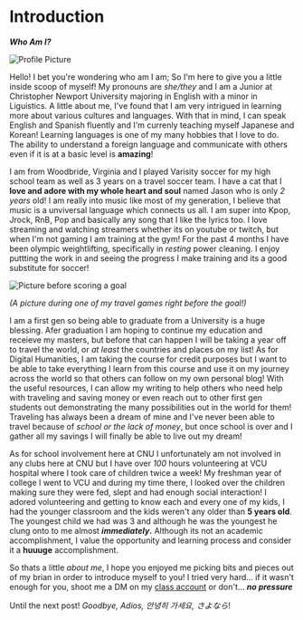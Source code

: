 # Introduction
 _**Who Am I?**_ 


![Profile Picture](https://AdaChicas3.github.io/Ada-Chicas-CNU/images/hockey.png)

Hello! I bet you're wondering who am I am; So I'm here to give you a little inside scoop of myself! My pronouns are _she/they_ and I am a Junior at Christopher Newport University majoring in English with a minor in Liguistics. A little about me, I've found that I am very intrigued in learning more about various cultures and languages. With that in mind, I can speak English and Spanish fluently and I'm currenly teaching myself Japanese and Korean! Learning languages is one of my many hobbies that I love to do. The ability to understand a foreign language and communicate with others even if it is at a basic level is **amazing**! 



I am from Woodbride, Virginia and I played Varisity soccer for my high school team as well as 3 years on a travel soccer team. I have a cat that I **love and adore with my whole heart and soul** named Jason who is only _2 years_ old! I am really into music like most of my generation, I believe that music is a unviversal language which connects us all. I am super into Kpop, Jrock, RnB, Pop and basically any song that I like the lyrics too. I love streaming and watching streamers whether its on youtube or twitch, but when I'm not gaming I am training at the gym! For the past 4 months I have been olympic weightlifting, specifically in *resting* power cleaning. I enjoy puttting the work in and seeing the progress I make training and its a good substitute for soccer! 

![Picture before scoring a goal](https://AdaChicas3.github.io/Ada-Chicas-CNU/images/soccer.jpg)

_(A picture during one of my travel games right before the goal!)_



I am a first gen so being able to graduate from a University is a huge blessing. Afer graduation I am hoping to continue my education and receieve my masters, but before that can happen I will be taking a year off to travel the world, or _at least_ the countries and places on my list! As for Digital Humanities, I am taking the course for credit purposes but I want to be able to take everything I learn from this course and use it on my journey across the world so that others can follow on my own personal blog! With the useful resources, I can allow my writing to help others who need help with traveling and saving money or even reach out to other first gen students out demonstrating the many possibilities out in the world for them! Traveling has always been a dream of mine and I've never been able to travel because of _school or the lack of money_, but once school is over and I gather all my savings I will finally be able to live out my dream! 



As for school involvement here at CNU I unfortunately am not involved in any clubs here at CNU but I have over _100_ hours volunteering at VCU hospital where I took care of children twice a week! My freshman year of college I went to VCU and during my time there, I looked over the children making sure they were fed, slept and had enough social interaction! I adored volunteering and getting to know each and every one of my kids, I had the younger classroom and the kids weren't any older than **5 years old**. The youngest child we had was 3 and although he was the youngest he clung onto to me almost **_immediately_.** Although its not an academic accomplishment, I value the opportunity and learning process and consider it a **huuuge** accomplishment. 



So thats a little _about me_, I hope you enjoyed me picking bits and pieces out of my brian in order to introduce myself to you! I tried very hard... if it wasn't enough for you, shoot me a DM on my [class account](https://twitter.com/AdaChicas3) or don't... **_no pressure_**

Until the next post! _Goodbye, Adios, 안녕히 가세요, さよなら_!
